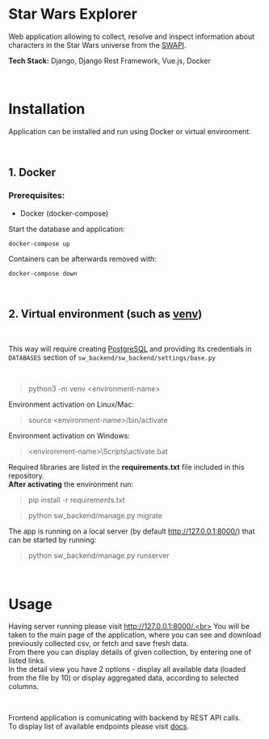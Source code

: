 # Star Wars Explorer

Web application allowing to collect, resolve and inspect information about characters
in the Star Wars universe from the [SWAPI](https://pipedream.com/apps/swapi).   

**Tech Stack:** Django, Django Rest Framework, Vue.js, Docker

<br>

# Installation

Application can be installed and run using Docker or virtual environment.

<br>

## 1. Docker

### Prerequisites:
- Docker (docker-compose)


Start the database and application:
```shell
docker-compose up
```

Containers can be afterwards removed with:
```shell
docker-compose down
```

<br>

## 2. Virtual environment (such as [venv](https://docs.python.org/3/library/venv.html))
 
<br>

This way will require creating [PostgreSQL](https://www.postgresql.org) and providing its credentials in `DATABASES` section of `sw_backend/sw_backend/settings/base.py`

<br>

> python3 -m venv \<environment-name\>

Environment activation on Linux/Mac:
> source \<environment-name\>/bin/activate

Environment activation on Windows:
> \<environment-name\>\Scripts\activate.bat

Required libraries are listed in the **requirements.txt** file included in this repository.  
**After activating** the environment run: 

> pip install -r requirements.txt

> python sw_backend/manage.py migrate

The app is running on a local server (by default http://127.0.0.1:8000/) that can be started by running:
> python sw_backend/manage.py runserver

<br>

# Usage
 
Having server running please visit http://127.0.0.1:8000/.<br>
You will be taken to the main page of the application, where you can see and download previously collected csv, or fetch and save fresh data.<br>
From there you can display details of given collection, by entering one of listed links.<br>
In the detail view you have 2 options - display all available data (loaded from the file by 10) or display aggregated data, according to selected columns.

<br>

Frontend application is comunicating with backend by REST API calls.<br>
To display list of available endpoints please visit [docs](http://127.0.0.1:8000/docs/).